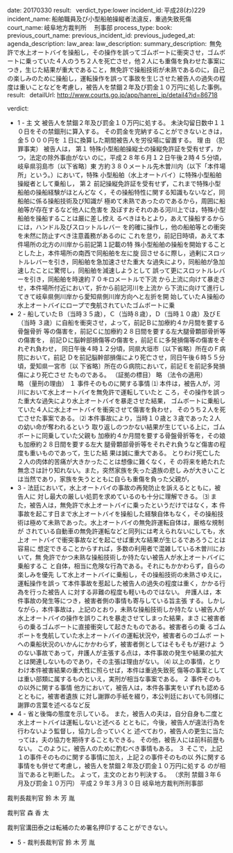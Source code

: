 
date: 20170330
result:  
verdict_type:lower
incident_id: 平成28(わ)229
incident_name: 船舶職員及び小型船舶操縦者法違反，重過失致死傷
court_name: 岐阜地方裁判所 　刑事部
process_type:
book: 
previous_court_name:
previous_incident_id:
previous_judeged_at:
agenda_description: 
law_area: 
law_description: 
summary_description:  無免許で水上オートバイを操船し，その操作を誤ってゴムボートに衝突させ，ゴムボートに乗っていた４人のうち２人を死亡させ，他２人にも重傷を負わせた事案につき，生じた結果が重大であること，無免許で操船技術が未熟であるのに，自己の楽しみのために操船し，運転操作を誤って事故を生じさせた被告人の過失の程度は重いことなどを考慮し，被告人を禁錮２年及び罰金１０万円に処した事例。
result:  
detailUrl: http://www.courts.go.jp/app/hanrei_jp/detail4?id=86718

verdict:

- 1 - 
主       文 
被告人を禁錮２年及び罰金１０万円に処する。 
未決勾留日数中１１０日をその禁錮刑に算入する。 
その罰金を完納することができないときは，金５０００円を
１日に換算した期間被告人を労役場に留置する。 
理       由 
（犯罪事実） 
 被告人は， 
第１ 特殊小型船舶操縦士の操縦免許証を受有せず，かつ，法定の除外事由がない
のに，平成２８年６月１２日午後２時４５分頃，岐阜県羽島市〔以下省略〕東
方約３８０メートル先木曽川内（以下「本件場所」という。）において，特殊
小型船舶（水上オートバイ）に特殊小型船舶操縦者として乗船し， 
第２ 前記操縦免許証を受有せず，これまで特殊小型船舶の操船経験がほとんどな
く，その操船特性に関する知識もないなど，同船舶に係る操船技術及び知識が
極めて未熟であったのであるから，周囲に船舶等が存在するなど他人に危害を
及ぼすおそれのある河川上では，特殊小型船舶を操船することは厳に差し控え
るべきはもとより，あえて操船するからには，ハンドル及びスロットルレバー
を的確に操作し，他の船舶等との衝突を未然に防止すべき注意義務があるのに
これを怠り，前記日時頃，あえて本件場所の北方の川岸から前記第１記載の特
殊小型船舶の操船を開始することとした上，本件場所の南西で同船舶を左に旋
回させるに際し，過剰にスロットルレバーを引き，同船舶を急加速させた重大
な過失により，同船舶が急加速したことに驚愕し，同船舶を減速しようとして
誤って更にスロットルレバーを引き，同船舶を時速約７０キロメートルで下流
から上流に向けて暴走させ，本件場所付近において，折から前記河川を上流か
ら下流に向けて進行してきて岐阜県側川岸から愛知県側川岸方向へと左折を開
始していたＡ操船の水上オートバイにロープで曳航されていたゴムボートに乗
- 2 - 
船していたＢ（当時３５歳），Ｃ（当時８歳），Ｄ（当時１０歳）及びＥ（当時
３歳）に自船を衝突させ，よって，前記Ｂに加療約４か月間を要する骨盤骨折
等の傷害を，前記Ｃに加療約２８日間を要する左大腿骨顆部骨折等の傷害を，
前記Ｄに脳幹部損傷等の傷害を，前記Ｅに多発損傷等の傷害をそれぞれ負わせ，
同日午後４時１２分頃，同県大垣市〔以下省略〕所在のＦ病院において，前記
Ｄを前記脳幹部損傷により死亡させ，同日午後６時５５分頃，愛知県一宮市〔以
下省略〕所在のＧ病院において，前記Ｅを前記多発損傷により死亡させ 
たものである。 
（証拠の標目） 
 略 
（法令の適用）  
略 
（量刑の理由） 
１ 事件そのものに関する事情 
⑴ 本件は，被告人が，河川において水上オートバイを無免許で運転していたと
ころ，その操作を誤った重大な過失により水上オートバイを暴走させた結果，
ゴムボートに乗船していた４人に水上オートバイを衝突させて傷害を負わせ，
そのうち２人を死亡させた事案である。 
⑵ 本件事故により，当時１０歳と３歳であった２人の幼い命が奪われるという
取り返しのつかない結果が生じている上に，ゴムボートに同乗していた父親も
加療約４か月間を要する骨盤骨折等を，その娘も加療約２８日間を要する左大
腿骨顆部骨折等をそれぞれ負うなど傷害の程度も重いものであって，生じた結
果は誠に重大である。 
  とりわけ死亡した２人の肉体的苦痛が大きかったことは想像に難くなく，そ
の将来を絶たれた無念さは計り知れない。また，突然家族を失った遺族の悲し
みが大きいことは当然であり，家族を失うとともに自らも重傷を負った父親が，
- 3 - 
法廷において，水上オートバイの事故の再発防止を訴えるとともに，被告人に
対し最大の厳しい処罰を求めているのも十分に理解できる。 
 ⑶ また，被告人は，無免許で水上オートバイに乗ったというだけではなく，本
件事故を起こす日まで水上オートバイを操船した経験自体もなく，その操船技
術は極めて未熟であった。水上オートバイの無免許運転自体は，厳格な規制が
されている自動車の無免許運転などと同列には考えられないにしても，水上オ
ートバイで衝突事故などを起こせば重大な結果が生じるであろうことは容易に
想定できることからすれば，多数の利用者で混雑している木曽川において，無
免許でかつ未熟な操船技術しか持たない被告人が水上オートバイに乗船するこ
と自体，相当に危険な行為である。それにもかかわらず，自らの楽しみを優先
して水上オートバイに乗船し，その操船技術の未熟さゆえに，運転操作を誤っ
て本件事故を惹起した被告人の過失の程度は重く，かかる行為を行った被告人
に対する非難の程度も軽いものではない。 
   弁護人は，本件事故の発生等につき，被害者側の事情も寄与している旨主張
する。しかしながら，本件事故は，上記のとおり，未熟な操船技術しか持たな
い被告人が水上オートバイの操作を誤りこれを暴走させてしまった結果，まさ
に被害者らの乗るゴムボートに直接衝突して起きたものである。被害者らの乗
るゴムボートを曳航していた水上オートバイの運転状況や，被害者らのゴムボ
ートへの乗船状況のいかんにかかわらず，被害者側としてはそもそもが避けよ
うのない事故であって，弁護人が主張する点は，本件事故の発生や結果の拡大
とは関連しないものであり，その主張は理由がない。 
⑷ 以上の事情，とりわけ本件被害結果の重大性に照らせば，本件は重過失致死
傷等の事案としては重い部類に属するものといえ，実刑が相当な事案である。 
２ 事件そのもの以外に関する事情 
  他方において，被告人は，本件各事実をいずれも認めるとともに，被害者遺族
に対し謝罪の手紙を綴り，本公判廷においても同様に謝罪の言葉を述べるなど反
- 4 - 
省と後悔の態度を示している。 
また，被告人の夫は，自分自身も二度と水上オートバイは運転しないと述べる
とともに，今後，被告人が違法行為を行わないよう監督し，協力し合っていくと
述べており，被告人の更生に当たっては，夫の協力を期待することもできる。 
  その他，被告人には前科前歴もない。 
  このように，被告人のために酌むべき事情もある。 
３ そこで，上記１の事件そのものに関する事情に加え，上記２の事件そのもの以
外に関する事情をも併せて考慮し，被告人を禁錮２年及び罰金１０万円に処する
のが相当であると判断した。 
  よって，主文のとおり判決する。 
（求刑 禁錮３年６月及び罰金１０万円） 
平成２９年３月３０日 
岐阜地方裁判所刑事部 
 
 
裁判長裁判官    鈴   木   芳   胤 
 
 
 
 
裁判官    森       香   太 
            
 
 
 
裁判官溝田泰之は転補のため署名押印することができない。 
- 5 - 
     裁判長裁判官    鈴   木   芳   胤 
 
 
 
 

                    